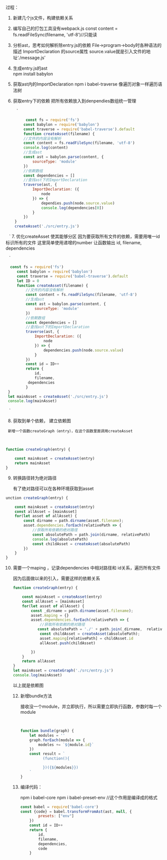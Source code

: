 过程：
  1. 新建几个js文件，构建依赖关系
  2. 编写自己的打包工具没有webpack.js 
         const content = fs.readFileSync(filename, 'utf-8')//只能读
  3. 分析ast，思考如何解析除entry.js的依赖
     File->program->body时各种语法的描述
     ImportDeclaration 的source属性 source.value就是引入文件的地址‘./message.js’
  4. 生成entry.js的ast  
        npm install babylon
 5. 获取ast内的ImportDeclaration
     npm i babel-traverse 像遍历对象一样遍历语法树
 6. 获取entry下的依赖 
    把所有依赖放入到denpendies数组统一管理
  
     ` ` `
    


```js
         const fs = require('fs')
        const babylon = require('babylon')
        const traverse = require('babel-traverse').default
        function createAsset(filename) {
        //文件的内容没有解析
        const content = fs.readFileSync(filename, 'utf-8')
        console.log(content)
        //生成ast
        const ast = babylon.parse(content, {
            sourceType: 'module'
        })
        //依赖数组
        const dependencies = []
        //查找ast下的ImportDeclaration
        traverse(ast, {
            ImportDeclaration: ({
                node
            }) => {
                dependies.push(node.source.value)
                console.log(dependencies[0])
            }
        })
    }
    createAsset('./src/entry.js')
```
` ` `
7. 优化createAsset 使其能够分区
   因为要获取所有文件的依赖，需要用唯一id标识所有的文件
   这里简单使用递增的number
   让函数输出 id, filename,  dependencies

   ` ` `
   
   ```js
     const fs = require('fs')
        const babylon = require('babylon')
        const traverse = require('babel-traverse').default
        let ID = 0
        function createAsset(filename) {
            //文件的内容没有解析
            const content = fs.readFileSync(filename, 'utf-8')
            //生成ast
            const ast = babylon.parse(content, {
                sourceType: 'module'
            })
            //依赖数组
            const dependencies = []
            //查找ast下的ImportDeclaration
            traverse(ast, {
                ImportDeclaration: ({
                    node
                }) => {
                    dependencies.push(node.source.value)
                }
            })
            const id = ID++
            return {
                id,
                filename,
             dependencies
            }
    }
    let mainAsset = createAsset('./src/entry.js')
    console.log(mainAsset)
   ```
   ` ` `
   
   8. 获取到单个依赖， 建立依赖图
   
     新增一个函数createGraph（entry），在这个函数里面调用createAsset
   
   ​    
   
   ```js
   function createGraph(entry) {
   
       const mainAsset = createAsset(entry)
       return mainAsset
   }
   ```
   
   9. 转换路径转为绝对路径
   
       有了绝对路径可以在各种环境获取到asset
       
       

```js
unction createGraph(entry) {

    const mainAsset = createAsset(entry)
    const allAsset = [mainAsset]
    for(let asset of allAsset) {
        const dirname = path.dirname(asset.filename);
        asset.dependencies.forEach(relativePath => {
            //获取所有依赖的绝对路径
            const absolutePath = path.join(dirname, relativePath)
            console.log(absolutePath)
            const childAsset = createAsset(absolutePath)
        })
    }
}
```

10. 需要一个maping  ，记录dependencies 中相对路径和 id关系，遍历所有文件

     因为后面做以来的引入，需要这样的依赖关系

    ```js
    function createGraph(entry) {
    
        const mainAsset = createAsset(entry)
        const allAsset = [mainAsset]
        for(let asset of allAsset) {
            const _dirname = path.dirname(asset.filename);
            asset.maping = {}
            asset.dependencies.forEach(relativePath => {
                //获取所有依赖的绝对路径
               const absolutePath = './' + path.join(_dirname,  relativePath)
                const childAsset = createAsset(absolutePath); 
                asset.maping[relativePath] = childAsset.id
                allAsset.push(childAsset)
    
            })
        }
        return allAsset
    }
    let mainAsset = createGraph('./src/entry.js')
    console.log(mainAsset)
    ```

      以上就是依赖图

    12. 新增bundle方法

         接收没一个module，并立即执行，所以需要立即执行函数，参数时每一个module

        ​    

        ```js
        function bundle(graph) {
            let modules = ''
            graph.forEach(module => {
                modeles += `${module.id}`
            })
            const result = `
                  (function(){
        
                  })({${modules}})
            `
        }
        ```

        

    13. 编译代码：

         npm i babel-core   npm i babel-preset-env //这个作用是编译成的格式

        ```js
        const babel = require('babel-core')
        const {code} = babel.transformFromAst(ast, null, {
                presets: ["env"]
            })
            const id = ID++
            return {
                id,
                filename,
                dependencies,
                code
            }
        
        ```

        


